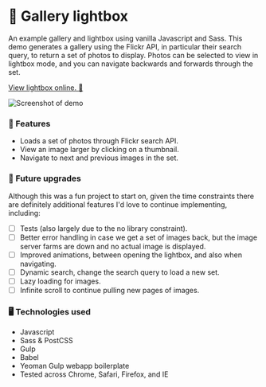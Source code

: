 # 📸 Gallery lightbox
An example gallery and lightbox using vanilla Javascript and Sass. This demo generates a gallery using the Flickr API, in particular their search query, to return a set of photos to display. Photos can be selected to view in lightbox mode, and you can navigate backwards and forwards through the set.

[View lightbox online. 👀](http://static.trishang.com/sl/)

![Screenshot of demo](http://static.trishang.com/sl/screenshot-lightbox.jpg "Screenshot of lightbox demo")

### 🌟 Features
- Loads a set of photos through Flickr search API.
- View an image larger by clicking on a thumbnail.
- Navigate to next and previous images in the set.

### 🚀 Future upgrades
Although this was a fun project to start on, given the time constraints there are definitely additional features I'd love to continue implementing, including:
- [ ] Tests (also largely due to the no library constraint).
- [ ] Better error handling in case we get a set of images back, but the image server farms are down and no actual image is displayed.
- [ ] Improved animations, between opening the lightbox, and also when navigating.
- [ ] Dynamic search, change the search query to load a new set.
- [ ] Lazy loading for images.
- [ ] Infinite scroll to continue pulling new pages of images.

### 🖥 Technologies used
- Javascript
- Sass & PostCSS
- Gulp
- Babel
- Yeoman Gulp webapp boilerplate
- Tested across Chrome, Safari, Firefox, and IE
